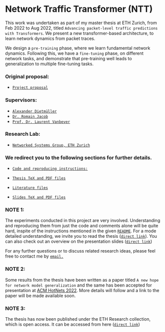 #  Network Traffic Transformer (NTT)

This work was undertaken as part of my master thesis at ETH Zurich, from Feb 2022 to Aug 2022, titled `Advancing packet-level traffic predictions with Transformers`. We present a new transformer-based architecture, to learn network dynamics from packet traces.

We design a `pre-training` phase, where we learn fundamental network dynamics. Following this, we have a `fine-tuning` phase, on different network tasks, and demonstrate that pre-training well leads to generalization to multiple fine-tuning tasks.

### Original proposal: 
* [`Project proposal`](https://nsg.ee.ethz.ch/fileadmin/user_upload/thesis_proposal_packet_transformer.pdf)

### Supervisors: 
* [`Alexander Dietmüller`](https://nsg.ee.ethz.ch/people/alexander-dietmueller/)
* [`Dr. Romain Jacob`](https://nsg.ee.ethz.ch/people/romain-jacob/)
* [`Prof. Dr. Laurent Vanbever`](https://nsg.ee.ethz.ch/people/laurent-vanbever/)

### Research Lab: 
* [`Networked Systems Group, ETH Zurich`](https://nsg.ee.ethz.ch/home/)

### We redirect you to the following sections for further details.

* [`Code and reproducing instructions:`](workspace/README.md)

* [`Thesis TeX and PDF files`](report/)

* [`Literature files`](literature/)

* [`Slides TeX and PDF files`](presentation/)

### NOTE 1:
The experiments conducted in this project are very involved. Understanding and reproducing them from just the code and comments alone will be quite hard, inspite of the instructions mentioned in the given [`README`](workspace/README.md). For a mode detailed understanding, we invite you to read the thesis ([`direct link`](report/thesis.pdf)). You can also check out an overview on the presentation slides ([`direct link`](presentation/slides.pdf))

For any further questions or to discuss related research ideas, please feel free to contact me by [`email.`](mailto:siddhant.r98@gmail.com)

### NOTE 2:
Some results from the thesis have been written as a paper titled ```A new hope for network model generalization``` and the same has been accepted for presentation at [ACM HotNets 2022](https://conferences.sigcomm.org/hotnets/2022/). More details will follow and a link to the paper will be made available soon.

### NOTE 3: 
The thesis has now been published under the ETH Research collection, which is open access. It can be accessed from here ([`direct link`](https://www.research-collection.ethz.ch/handle/20.500.11850/569234))

